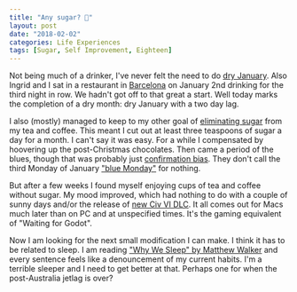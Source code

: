 ```yaml
---
title: "Any sugar? 🍬"
layout: post
date: "2018-02-02"
categories: Life Experiences
tags: [Sugar, Self Improvement, Eighteen]
---
```

Not being much of a drinker, I've never felt the need to do [dry January](https://www.nhs.uk/Livewell/alcohol/Pages/dry-january-helped-me-take-back-control-of-my-drinking.aspx). Also Ingrid and I sat in a restaurant in [Barcelona](https://mattischrome.com/spain-new-year-201718/) on January 2nd drinking for the third night in row. We hadn't got off to that great a start. Well today marks the completion of a dry month: dry January with a two day lag.

I also (mostly) managed to keep to my other goal of [eliminating sugar](https://www.theguardian.com/society/2017/jan/16/case-against-sugar-sweetness-and-blight-rachel-cooke) from my tea and coffee. This meant I cut out at least three teaspoons of sugar a day for a month. I can't say it was easy. For a while I compensated by hoovering up the post-Christmas chocolates. Then came a period of the blues, though that was probably just [confirmation bias](https://en.wikipedia.org/wiki/Confirmation_bias). They don't call the third Monday of January ["blue Monday"](https://www.mentalhealth.org.uk/blog/truth-about-blue-monday) for nothing.

But after a few weeks I found myself enjoying cups of tea and coffee without sugar. My mood improved, which had nothing to do with a couple of sunny days and/or the release of [new Civ VI DLC](https://civilization.com/news/entries/civilization-vi-gitarja-leads-indonesia/). It all comes out for Macs much later than on PC and at unspecified times. It's the gaming equivalent of "Waiting for Godot".

Now I am looking for the next small modification I can make. I think it has to be related to sleep. I am reading ["Why We Sleep" by Matthew Walker](https://www.penguin.co.uk/books/295665/why-we-sleep/) and every sentence feels like a denouncement of my current habits. I'm a terrible sleeper and I need to get better at that. Perhaps one for when the post-Australia jetlag is over?

